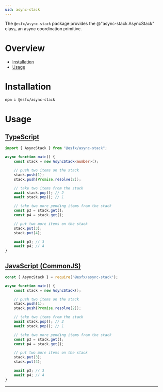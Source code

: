 ```yaml
---
uid: async-stack
---
```


The `@esfx/async-stack` package provides the @"async-stack.AsyncStack" class, an async coordination primitive.

# Overview

* [Installation](#installation)
* [Usage](#usage)

# Installation

```sh
npm i @esfx/async-stack
```

# Usage

## [TypeScript](#tab/ts)
```ts
import { AsyncStack } from "@esfx/async-stack";

async function main() {
    const stack = new AsyncStack<number>();

    // push two items on the stack
    stack.push(1);
    stack.push(Promise.resolve(2));

    // take two items from the stack
    await stack.pop(); // 2
    await stack.pop(); // 1

    // take two more pending items from the stack
    const p3 = stack.get();
    const p4 = stack.get();

    // put two more items on the stack
    stack.put(3);
    stack.put(4);

    await p3; // 3
    await p4; // 4
}
```

## [JavaScript (CommonJS)](#tab/js)
```js
const { AsyncStack } = require("@esfx/async-stack");

async function main() {
    const stack = new AsyncStack();

    // push two items on the stack
    stack.push(1);
    stack.push(Promise.resolve(2));

    // take two items from the stack
    await stack.pop(); // 2
    await stack.pop(); // 1

    // take two more pending items from the stack
    const p3 = stack.get();
    const p4 = stack.get();

    // put two more items on the stack
    stack.put(3);
    stack.put(4);

    await p3; // 3
    await p4; // 4
}
```

***